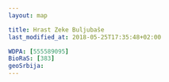 ```yaml
---
layout: map

title: Hrast Zeke Buljubaše
last_modified_at: 2018-05-25T17:35:48+02:00

WDPA: [555589095]
BioRaS: [383]
geoSrbija:
---
```

